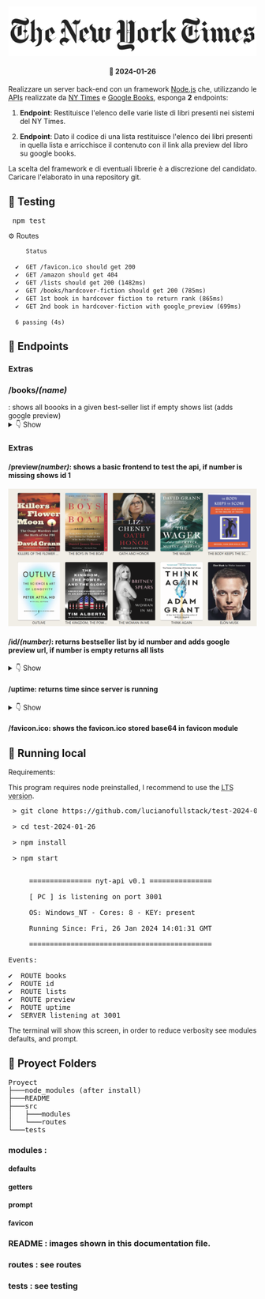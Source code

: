 <p align="center">
<img src="./README/nytimes.svg">
</p>
<h4 align="center">📅 2024-01-26</h4>
<p align="justify">Realizzare un server back-end con un framework <a href="https://nodejs.org/en">Node.js</a> che, utilizzando le <abbr title="application programming interface">APIs</abbr> realizzate da <a href="https://developer.nytimes.com/apis">NY Times</a> e <a href="https://developers.google.com/books/docs/overview">Google Books</a>, esponga <b>2</b> endpoints:</p>

1. **Endpoint**: Restituisce l'elenco delle varie liste di libri presenti nei sistemi del NY Times.

2. **Endpoint**: Dato il codice di una lista restituisce l'elenco dei libri presenti in quella lista e arricchisce il contenuto con il link alla preview del libro su google books.

<p align="justify">La scelta del framework e di eventuali librerie è a discrezione del candidato. Caricare l'elaborato in una repository git.</p>

<h2>🧪 Testing</h2>

<pre></> npm test</pre>

  ⚙️ Routes

         Status

      ✔  GET /favicon.ico should get 200
      ✔  GET /amazon should get 404
      ✔  GET /lists should get 200 (1482ms)
      ✔  GET /books/hardcover-fiction should get 200 (785ms)
      ✔  GET 1st book in hardcover fiction to return rank (865ms)
      ✔  GET 2nd book in hardcover-fiction with google_preview (699ms)

      6 passing (4s)


<h2>🚦 Endpoints</h2>

<h3>Extras</h3>

<h3>/<b>books</b>/<i>(name)</i></h3> : shows all boooks in a given best-seller list if empty shows list (adds google preview)</h3>

<details>
  <summary>👇 Show</summary>
```yaml
{
        "book": {
            "rank": 1,
            "rank_last_week": 1,
            "weeks_on_list": 38,
            "asterisk": 0,
            "dagger": 0,
            "primary_isbn10": "1649374046",
            "primary_isbn13": "9781649374042",
            "publisher": "Red Tower",
            "description": "Violet Sorrengail is urged by the commanding general, who also is her mother, to become a candidate for the elite dragon riders.",
            "price": "0.00",
            "title": "FOURTH WING",
            "author": "Rebecca Yarros",
            "contributor": "by Rebecca Yarros",
            "contributor_note": "",
            "book_image": "https://storage.googleapis.com/du-prd/books/images/9781649374042.jpg",
            "book_image_width": 309,
            "book_image_height": 500,
            "amazon_product_url": "https://www.amazon.com/dp/1649374046?tag=NYTBSREV-20",
            "age_group": "",
            "book_review_link": "",
            "first_chapter_link": "",
            "sunday_review_link": "",
            "article_chapter_link": "",
            "isbns": [
                {
                    "isbn10": "1649374046",
                    "isbn13": "9781649374042"
                },
                {
                    "isbn10": "1649374089",
                    "isbn13": "9781649374080"
                },
                {
                    "isbn10": "1705085059",
                    "isbn13": "9781705085059"
                },
                {
                    "isbn10": "1705085032",
                    "isbn13": "9781705085035"
                },
                {
                    "isbn10": "1649376162",
                    "isbn13": "9781649376169"
                }
            ],
            "buy_links": [
                {
                    "name": "Amazon",
                    "url": "https://www.amazon.com/dp/1649374046?tag=NYTBSREV-20"
                },
                {
                    "name": "Apple Books",
                    "url": "https://goto.applebooks.apple/9781649374042?at=10lIEQ"
                },
                {
                    "name": "Barnes and Noble",
                    "url": "https://www.anrdoezrs.net/click-7990613-11819508?url=https%3A%2F%2Fwww.barnesandnoble.com%2Fw%2F%3Fean%3D9781649374042"
                },
                {
                    "name": "Books-A-Million",
                    "url": "https://www.anrdoezrs.net/click-7990613-35140?url=https%3A%2F%2Fwww.booksamillion.com%2Fp%2FFOURTH%2BWING%2FRebecca%2BYarros%2F9781649374042"
                },
                {
                    "name": "Bookshop",
                    "url": "https://bookshop.org/a/3546/9781649374042"
                },
                {
                    "name": "IndieBound",
                    "url": "https://www.indiebound.org/book/9781649374042?aff=NYT"
                }
            ],
            "book_uri": "nyt://book/106c2cf0-7d20-51b1-bad4-91c3ebcd131a"
        },
        "google_preview": "https://www.google.it/books/edition/_/6_CLEAAAQBAJ?hl=it&gbpv=0"
}
```
</details>

<h3>Extras</h3>

<h4>/<b>preview</b><i>(number)</i>: shows a basic frontend to test the api, if number is missing shows id 1</h4>

<p align="center">
<img src="./README/preview.png">
</p>

<h4>/<b>id</b>/<i>(number)</i>: returns bestseller list by id number and adds google preview url, if number is empty returns all lists</h4>

<details>
  <summary>👇 Show</summary>
<pre>
[
    {
        "book": {
            "rank": 1,
            "rank_last_week": 3,
            "weeks_on_list": 112,
            "asterisk": 0,
            "dagger": 0,
            "primary_isbn10": "0307742482",
            "primary_isbn13": "9780307742483",
            "publisher": "Doubleday",
            "description": "The story of a murder spree in 1920s Oklahoma that targeted Osage Indians, whose lands contained oil.",
            "price": "0.00",
            "title": "KILLERS OF THE FLOWER MOON",
            "author": "David Grann",
            "contributor": "by David Grann",
            "contributor_note": "",
            "book_image": "https://storage.googleapis.com/du-prd/books/images/9780385534246.jpg",
            "book_image_width": 326,
            "book_image_height": 495,
            "amazon_product_url": "https://www.amazon.com/Killers-Flower-Moon-Osage-Murders/dp/0385534248?tag=NYTBSREV-20",
            "age_group": "",
            "book_review_link": "https://www.nytimes.com/2017/04/28/books/review/killers-of-the-flower-moon-david-grann.html",
            "first_chapter_link": "",
            "sunday_review_link": "",
            "article_chapter_link": "",
            "isbns": [
                {
                    "isbn10": "0385534248",
                    "isbn13": "9780385534246"
                },
                {
                    "isbn10": "0385534256",
                    "isbn13": "9780385534253"
                },
                {
                    "isbn10": "1524755931",
                    "isbn13": "9781524755935"
                },
                {
                    "isbn10": "0307742482",
                    "isbn13": "9780307742483"
                },
                {
                    "isbn10": "1471166554",
                    "isbn13": "9781471166556"
                },
                {
                    "isbn10": "1984883860",
                    "isbn13": "9781984883865"
                },
                {
                    "isbn10": "0857209043",
                    "isbn13": "9780857209047"
                },
                {
                    "isbn10": "0593470834",
                    "isbn13": "9780593470831"
                }
            ],
            "buy_links": [
                {
                    "name": "Amazon",
                    "url": "https://www.amazon.com/Killers-Flower-Moon-Osage-Murders/dp/0385534248?tag=NYTBSREV-20"
                },
                {
                    "name": "Apple Books",
                    "url": "https://goto.applebooks.apple/9780307742483?at=10lIEQ"
                },
                {
                    "name": "Barnes and Noble",
                    "url": "https://www.anrdoezrs.net/click-7990613-11819508?url=https%3A%2F%2Fwww.barnesandnoble.com%2Fw%2F%3Fean%3D9780307742483"
                },
                {
                    "name": "Books-A-Million",
                    "url": "https://www.anrdoezrs.net/click-7990613-35140?url=https%3A%2F%2Fwww.booksamillion.com%2Fp%2FKILLERS%2BOF%2BTHE%2BFLOWER%2BMOON%2FDavid%2BGrann%2F9780307742483"
                },
                {
                    "name": "Bookshop",
                    "url": "https://bookshop.org/a/3546/9780307742483"
                },
                {
                    "name": "IndieBound",
                    "url": "https://www.indiebound.org/book/9780307742483?aff=NYT"
                }
            ],
            "book_uri": "nyt://book/c5c1cd05-cdbc-5e7a-8255-1923ab4b1ceb"
        },
        "google_preview": "https://www.google.it/books/edition/_/fPdQDwAAQBAJ?hl=it&gbpv=0"
    }

...

]
</pre>
</details>


<h4>/<b>uptime</b>: returns time since server is running</h4>

<details>
  <summary>👇 Show</summary>
<pre>
{
    "days": 0,
    "hours": "00",
    "minutes": "00",
    "seconds": "20",
    "since": 1706358086000,
    "now": 1706358106502
}
</pre>
</details>

<h4>/<b>favicon.ico</b>: shows the favicon.ico stored base64 in favicon module</h4>

<h2>🏃 Running local</h2>

Requirements:

This program requires node preinstalled, I recommend to use the <acronym title="Long Term Support">LTS version</acronym>.

<pre>
 > git clone https://github.com/lucianofullstack/test-2024-01-26

 > cd test-2024-01-26

 > npm install

 > npm start

</pre>


<pre>
     =============== nyt-api v0.1 ===============

     [ PC ] is listening on port 3001

     OS: Windows_NT - Cores: 8 - KEY: present

     Running Since: Fri, 26 Jan 2024 14:01:31 GMT

     ============================================

Events:

✔  ROUTE books
✔  ROUTE id
✔  ROUTE lists
✔  ROUTE preview
✔  ROUTE uptime
✔  SERVER listening at 3001
</pre>

The terminal will show this screen, in order to reduce verbosity see modules defaults, and prompt.

<h2>📂 Proyect Folders</h2>

<pre>
Proyect
├───node_modules (after install)
├───README
├───src
│   ├───modules
│   └───routes
└───tests
</pre>

### modules : 

#### defaults

#### getters

#### prompt

#### favicon

### README : images shown in this documentation file.

### routes : see routes

### tests : see testing